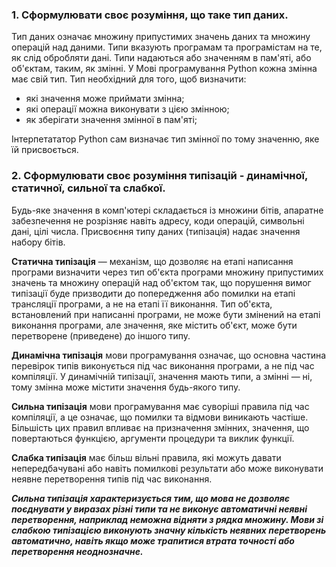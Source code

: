 ### 1. Сформулювати своє розуміння, що таке тип даних.
Тип даних означає множину припустимих значень даних та множину операцій над даними. Типи вказують програмам та програмістам на те, як слід обробляти дані. Типи надаються або значенням в пам'яті, або об'єктам, таким, як змінні. У Мові  програмування Python кожна змінна має свій тип. 
Тип необхідний для того, щоб визначити:
* які значення може приймати змінна;
* які операції можна виконувати з цією змінною;
* як зберігати значення змінної в пам'яті;

Інтерпетататор Python сам визначає тип змінної по тому значенню, яке їй присвоється.

### 2. Сформулювати своє розуміння типізацій - динамічної, статичної, сильної та слабкої.
Будь-яке значення в комп'ютері складається із множини бітів, апаратне забезпечення не розрізняє навіть адресу, коди операцій, символьні дані, цілі числа. Присвоєння типу даних (типізація) надає значення набору бітів.

**Статична типізація** — механізм, що дозволяє на етапі написання програми визначити через тип об'єкта програми множину припустимих значень та множину операцій над об'єктом так, що порушення вимог типізації буде призводити до попередження або помилки на етапі трансляції програми, а не на етапі її виконання. Тип об'єкта, встановлений при написанні програми, не може бути змінений на етапі виконання програми, але значення, яке містить об'єкт, може бути перетворене (приведене) до іншого типу.

**Динамічна типізація** мови програмування означає, що основна частина перевірок типів виконується під час виконання програми, а не під час компіляції. У динамічній типізації, значення мають типи, а змінні — ні, тому змінна може містити значення будь-якого типу.

**Сильна типізація** мови програмування має суворіші правила під час компіляції, а це означає, що помилки та відмови виникають частіше. Більшість цих правил впливає на призначення змінних, значення, що повертаються функцією, аргументи процедури та виклик функції. 

**Слабка типізація** має більш вільні правила, які можуть давати непередбачувані або навіть помилкові результати або може виконувати неявне перетворення типів під час виконання.

***Сильна типізація характеризується тим, що мова не дозволяє поєднувати у виразах різні типи та не виконує автоматичні неявні перетворення, наприклад неможна відняти з рядка множину. Мови зі слабкою типізацією виконують значну кількість неявних перетворень автоматично, навіть якщо може трапитися втрата точності або перетворення неоднозначне.***
